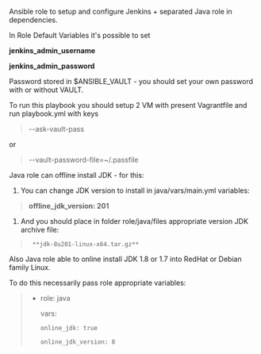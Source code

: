 Ansible role to setup and configure Jenkins + separated Java role in dependencies.

In Role Default Variables it's possible to set

   **jenkins_admin_username**
   
   **jenkins_admin_password**
   
Password stored in $ANSIBLE_VAULT - you should set your own password with or without VAULT.

To run this playbook you should setup 2 VM with present Vagrantfile and run playbook.yml with keys

>   --ask-vault-pass
   
or 

>   --vault-password-file=~/.passfile


Java role can offline install JDK - for this:
 
1. You can change JDK version to install in java/vars/main.yml variables:

>   **offline_jdk_version: 201**


1. And you should place in folder role/java/files appropriate version JDK archive file:

>      **jdk-8u201-linux-x64.tar.gz**

Also Java role able to online install JDK 1.8 or 1.7 into RedHat or Debian family Linux.

To do this necessarily pass role appropriate variables:

>  - role: java
>  
>      vars:
>      
>        online_jdk: true
>        
>        online_jdk_version: 8

